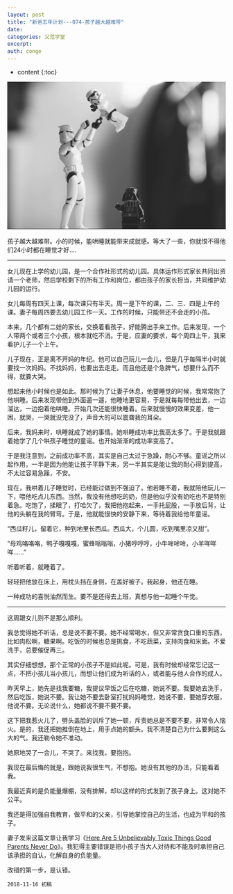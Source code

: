 ```yaml
---
layout: post
title: "新爸五年计划---074-孩子越大越难带"
date:
categories: 父范学堂
excerpt:
auth: conge
---
```

* content
{:toc}

![](/assets/images/父范学堂/118382-134a5c59cb61ce03.png)

孩子越大越难带。小的时候，能哄睡就能带来成就感。等大了一些，你就恨不得他们24小时都在睡觉才好....

----

女儿现在上学的幼儿园，是一个合作社形式的幼儿园。具体运作形式家长共同出资请一个老师，然后学校剩下的所有工作和岗位，都由孩子的家长担当，共同维护幼儿园的运行。

女儿每周有四天上课，每次课只有半天。周一是下午的课，二、三、四是上午的课。妻子每周四要去幼儿园工作一天。工作的时候，只能带还不会走的小孩。

本来，几个都有二娃的家长，交换着看孩子，好能腾出手来工作。后来发现，一个人带两个或者三个小孩，根本就吃不消。于是，应妻的要求，每个周四上午，我来看护儿子一个上午。

儿子现在，正是离不开妈的年纪。他可以自己玩儿一会儿，但是几乎每隔半小时就要找一次妈妈。不找妈妈，也要出去走走。而且他还是个急脾气，想要什么而不得，就要大哭。

想起来他小时候也是如此。那时候为了让妻子休息，他要睡觉的时候，我常常抱了他哄睡。后来发现带他到外面遛一遛，他睡地更容易，于是就每每带他出去，一边溜达，一边抱着他哄睡。开始几次还能很快睡着。后来就慢慢的效果变差，他一困，就哭，一哭就没完没了，声音大的可以震聋我的耳朵。

后来，我妈来时，哄睡就成了她的事情。她哄睡成功率比我高太多了。于是我就跟着她学了几个哄孩子睡觉的童谣。也开始渐渐的成功率变高了。

于是我注意到，之前成功率不高，其实是自己太过于急躁，耐心不够。童谣之所以起作用，一半是因为他能让孩子平静下来，另一半其实是能让我的耐心得到提高，不太过容易急躁，不安。

现在，我哄着儿子睡觉时，已经能过做到不强迫了。他若睡不着，我就陪他玩儿一下，喂他吃点儿东西。当然，我没有他想吃的奶，但是他似乎没有奶吃也不是特别着急。吃饱了，揉眼了，打哈欠了，我把他抱起来，一手托屁股，一手放后背，让他的头躺在我的臂弯。于是，他就能很快的安静下来，等待着我给他年童谣。

“西瓜籽儿，留着它，种到地里长西瓜。西瓜大，个儿圆，吃到嘴里凉又甜”。

“母鸡咯咯咯，鸭子嘎嘎嘎，蜜蜂嗡嗡嗡，小猪哼哼哼，小牛哞哞哞，小羊咩咩咩……”

听着听着，就睡着了。

轻轻把他放在床上，用枕头挡在身侧，在盖好被子。我起身，他还在睡。

一种成功的喜悦油然而生。要不是还得去上班，真想与他一起睡个午觉。

-----

这周跟女儿则不是那么顺利。

我总觉得她不听话，总是说不要不要。她不经常喝水，但又非常贪食口重的东西，比如肉松啊，糖果啊。吃饭的时候也总是挑食，不吃蔬菜，支持肉食和米面。不爱洗手，总要催促再三。

其实仔细想想，那个正常的小孩子不是如此呢。可是，我有时候却经常忘记这一点，不把小孩儿当小孩儿，而想让他们成为听话的人，或者能与他人合作的成人。

昨天早上，她先是找我要糖，我提议早饭之后在吃糖，她说不要。我要她去洗手，然后吃饭，她说不要。我让她不要去卧室打扰妈妈睡觉，她说不要，要她穿衣服，他说不要。无论说什么，她都说不要不要不要。

这下把我惹火儿了，劈头盖脸的训斥了她一顿，斥责她总是不要不要，非常令人恼火。是的，我还把她推倒在地上，用手点她的额头。我不清楚自己为什么要剩这么大的气。我还勒令她不准动。

她原地哭了一会儿，不哭了。来找我，要抱抱。

我现在最后悔的就是，跟她说我很生气，不想抱。她没有其他的办法，只能看着我。

我最近真的是负能量爆棚，没有排解，却以这样的形式发到了孩子身上。这对她不公平。

我还是得加强自我教育，做平和的父亲，引导她掌控自己的生活，也成为平和的孩子。

妻子发来这篇文章让我学习《[Here Are 5 Unbelievably Toxic Things Good Parents Never Do](https://medium.com/the-mission/here-are-5-unbelievably-toxic-things-good-parents-never-do-1fc3477657c)》。我犯得主要错误是把小孩子当大人对待和不能及时承担自己该承担的自认，化解自身的负能量。

改错的第一步，是认错。

```
2018-11-16 初稿
```
